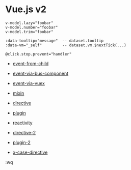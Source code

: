 # Vue.js v2

```
v-model.lazy="foobar"
v-model.number="foobar"
v-model.trim="foobar"
```

```
:data-tooltip="message"  -- dataset.tooltip
:data-vm="_self"         -- dataset.vm.$nextTick(...)
```

```
@click.stop.prevent="handler"
```

- [event-from-child](./event-from-child.html)
- [event-via-bus-component](./event-via-bus-component.html)
- [event-via-vuex](./event-via-vuex.html)

- [mixin](./mixin.html)
- [directive](./directive.html)
- [plugin](./plugin.html)
- [reactivity](./reactivity.html)

- [directive-2](./directive-2.html)
- [plugin-2](./plugin-2.html)

- [x-case-directive](./x-case-directive.md)

:wq